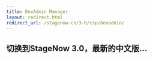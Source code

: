 ```yaml
---
title: DevAdmin Manager
layout: redirect.html
redirect_url: /stagenow-cn/3-0/csp/devadmin/
---
```


## 切换到StageNow 3.0，最新的中文版...

